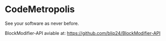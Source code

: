 CodeMetropolis
==============

See your software as never before.

BlockModifier-API aviable at: https://github.com/blip24/BlockModifier-API
